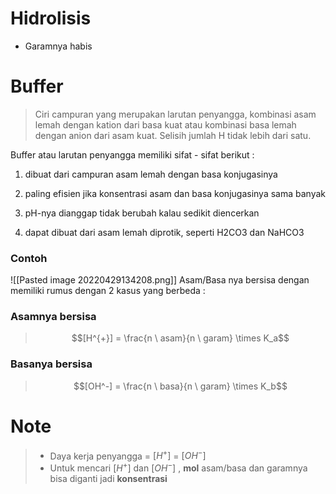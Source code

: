 # Hidrolisis

- Garamnya habis

# Buffer

>Ciri campuran yang merupakan larutan penyangga, kombinasi asam lemah dengan kation dari basa kuat atau kombinasi basa lemah dengan anion dari asam kuat. Selisih jumlah H tidak lebih dari satu.

Buffer atau larutan penyangga memiliki sifat - sifat berikut :
1.   dibuat dari campuran asam lemah dengan basa konjugasinya
2.  paling efisien jika konsentrasi asam dan basa konjugasinya sama banyak
3.  pH-nya dianggap tidak berubah kalau sedikit diencerkan

5.  dapat dibuat dari asam lemah diprotik, seperti H2CO3 dan NaHCO3

### Contoh
![[Pasted image 20220429134208.png]]
Asam/Basa nya bersisa dengan memiliki rumus dengan 2 kasus yang berbeda :

### Asamnya bersisa
>$$[H^{+}] = \frac{n \ asam}{n \ garam} \times K_a$$

### Basanya bersisa 
>$$[OH^-] = \frac{n \ basa}{n \ garam} \times K_b$$


# Note
> - Daya kerja penyangga = $[H^{+}]$ = $[OH^{-}]$ 
> - Untuk mencari  $[H^{+}]$ dan $[OH^{-}]$ , **mol** asam/basa dan garamnya bisa diganti jadi **konsentrasi**
